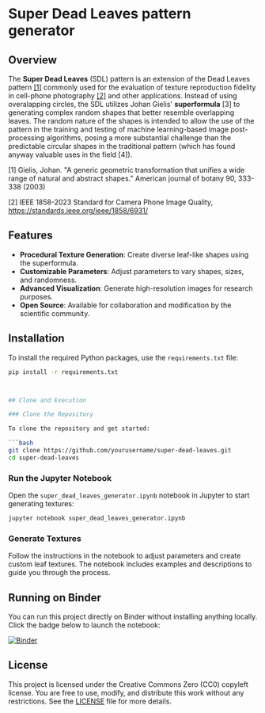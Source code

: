 # **Super Dead Leaves** pattern generator

## Overview

The **Super Dead Leaves** (SDL) pattern is an extension of the Dead Leaves pattern [[1]](#1) commonly used for the evaluation of texture reproduction fidelity in cell-phone photography [[2]](#2) and other applications.
Instead of using overalapping circles, the SDL utilizes Johan Gielis' **superformula** [3] to generating complex random shapes that better resemble overlapping leaves.
The random nature of the shapes is intended to allow the use of the pattern in the training and testing of machine learning-based image post-processing algorithms, posing a more substantial challenge than the predictable circular shapes in the traditional pattern (which has found anyway valuable uses in the field [4]).

   <a id="1">[1]</a> Gielis, Johan. "A generic geometric transformation that unifies a wide range of natural and abstract shapes." American journal of botany 90, 333-338 (2003)

   <a id="2">[2]</a> IEEE 1858-2023 Standard for Camera Phone Image Quality, https://standards.ieee.org/ieee/1858/6931/

## Features

- **Procedural Texture Generation**: Create diverse leaf-like shapes using the superformula.
- **Customizable Parameters**: Adjust parameters to vary shapes, sizes, and randomness.
- **Advanced Visualization**: Generate high-resolution images for research purposes.
- **Open Source**: Available for collaboration and modification by the scientific community.

## Installation

To install the required Python packages, use the `requirements.txt` file:

```bash
pip install -r requirements.txt



## Clone and Execution

### Clone the Repository

To clone the repository and get started:

```bash
git clone https://github.com/yourusername/super-dead-leaves.git
cd super-dead-leaves
```

### Run the Jupyter Notebook

Open the `super_dead_leaves_generator.ipynb` notebook in Jupyter to start generating textures:

```bash
jupyter notebook super_dead_leaves_generator.ipynb
```

### Generate Textures

Follow the instructions in the notebook to adjust parameters and create custom leaf textures. The notebook includes examples and descriptions to guide you through the process.

## Running on Binder

You can run this project directly on Binder without installing anything locally. Click the badge below to launch the notebook:

[![Binder](https://mybinder.org/badge_logo.svg)](https://mybinder.org/v2/gh/yourusername/super-dead-leaves/main)

## License

This project is licensed under the Creative Commons Zero (CC0) copyleft license. You are free to use, modify, and distribute this work without any restrictions. See the [LICENSE](LICENSE) file for more details.

